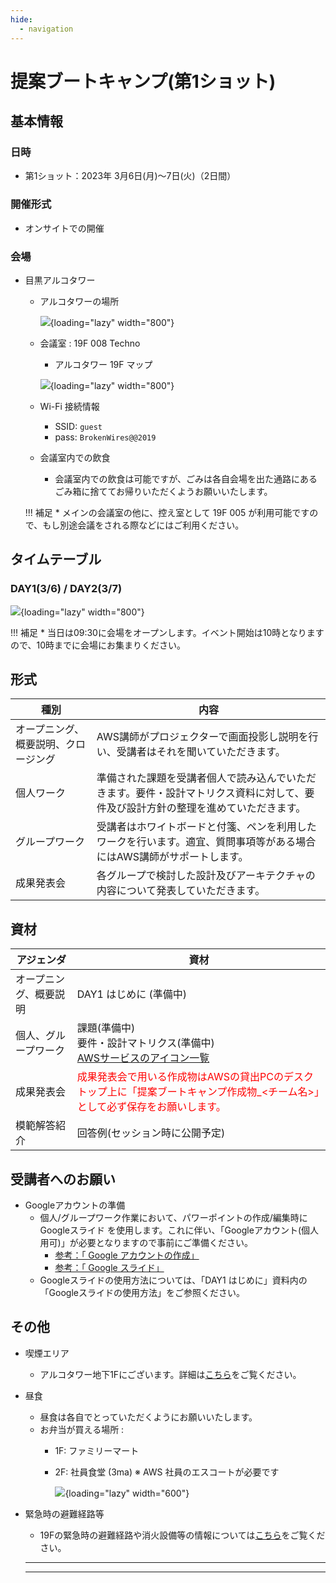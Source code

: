 ```yaml
---
hide:
  - navigation
---
```



# 提案ブートキャンプ(第1ショット)

## 基本情報

### 日時

* 第1ショット：2023年 3月6日(月)〜7日(火)（2日間）

### 開催形式

* オンサイトでの開催

### 会場

* 目黒アルコタワー
    * アルコタワーの場所

        ![](/images/venue_day1-4.png){loading="lazy" width="800"}

        
    * 会議室 : 19F 008 Techno
        * アルコタワー 19F マップ

        ![](/images/mtg_room_day1-4.png){loading="lazy" width="800"}


    * Wi-Fi 接続情報
        * SSID: `guest`
        * pass: `BrokenWires@@2019`
    * 会議室内での飲食
        * 会議室内での飲食は可能ですが、ごみは各自会場を出た通路にあるごみ箱に捨ててお帰りいただくようお願いいたします。

    !!! 補足
        * メインの会議室の他に、控え室として 19F 005 が利用可能ですので、もし別途会議をされる際などにはご利用ください。


## タイムテーブル

### DAY1(3/6) / DAY2(3/7)

![](/images/timetable_day1-2.png){loading="lazy" width="800"}

!!! 補足
        * 当日は09:30に会場をオープンします。イベント開始は10時となりますので、10時までに会場にお集まりください。

## 形式


| 種別     |内容                                                 |
------------------------------------------------------------ | ------------------------------------------------------------ |
| オープニング、概要説明、クロージング| AWS講師がプロジェクターで画面投影し説明を行い、受講者はそれを聞いていただきます。                   | |
| 個人ワーク        | 準備された課題を受講者個人で読み込んでいただきます。要件・設計マトリクス資料に対して、要件及び設計方針の整理を進めていただきます。      |
| グループワーク  | 受講者はホワイトボードと付箋、ペンを利用したワークを行います。適宜、質問事項等がある場合にはAWS講師がサポートします。|
| 成果発表会   | 各グループで検討した設計及びアーキテクチャの内容について発表していただきます。|



## 資材


| アジェンダ     |資材                                                  |
------------------------------------------------------------ | ------------------------------------------------------------ |
| オープニング、概要説明| DAY1 はじめに (準備中)                 | |
| 個人、グループワーク         | 課題(準備中)<br /> 要件・設計マトリクス(準備中)<br /> [AWSサービスのアイコン一覧](/files/icon_lists.pptx)<br />     |
| 成果発表会   | <span style="color: red; ">成果発表会で用いる作成物はAWSの貸出PCのデスクトップ上に「提案ブートキャンプ作成物_<チーム名>」として必ず保存をお願いします。</span>|
| 模範解答紹介   | 回答例(セッション時に公開予定)|

## 受講者へのお願い

* Googleアカウントの準備
    * 個人/グループワーク作業において、パワーポイントの作成/編集時に Googleスライド を使用します。これに伴い、「Googleアカウント(個人用可)」が必要となりますので事前にご準備ください。
        * [参考：「 Google アカウントの作成」](https://support.google.com/accounts/answer/27441?hl=ja)
        * [参考：「 Google スライド」](https://www.google.com/intl/ja_jp/slides/about/#overview)
    * Googleスライドの使用方法については、「DAY1 はじめに」資料内の「Googleスライドの使用方法」をご参照ください。


## その他

* 喫煙エリア
    * アルコタワー地下1Fにございます。詳細は[こちら](/images/smoking_area.png)をご覧ください。
* 昼食
    * 昼食は各自でとっていただくようにお願いいたします。
    * お弁当が買える場所 : 
        * 1F: ファミリーマート
        * 2F: 社員食堂 (3ma) ※ AWS 社員のエスコートが必要です

            ![](/images/lunch_box.png){loading="lazy" width="600"}


* 緊急時の避難経路等
    * 19Fの緊急時の避難経路や消火設備等の情報については[こちら](/files/exit_path_19f.pdf)をご覧ください。
    * * * *

    * * * *



